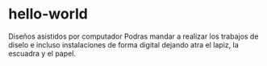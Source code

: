 # hello-world
Diseños asistidos por computador
Podras mandar a realizar los trabajos de diselo e incluso instalaciones de forma digital dejando atra el lapiz, la escuadra y el papel.
